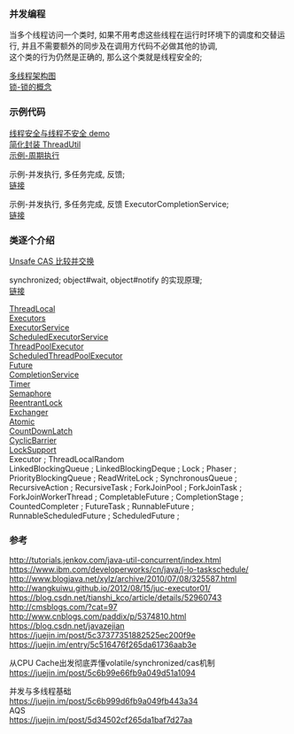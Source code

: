 ### 并发编程   
当多个线程访问一个类时, 如果不用考虑这些线程在运行时环境下的调度和交替运行, 并且不需要额外的同步及在调用方代码不必做其他的协调,    
这个类的行为仍然是正确的, 那么这个类就是线程安全的;   

[多线程架构图](basic/concurrent/ImageFiles/mt_001.png)  
[锁-锁的概念](basic/concurrent/concept_lock.md)  
### 示例代码  
[线程安全与线程不安全 demo](basic/concurrent/sample/safe_unsafe.md)   
[简化封装 ThreadUtil](basic/concurrent/ThreadUtil.md)  
[示例-周期执行](basic/concurrent/sample/ses_01.md)   

示例-并发执行, 多任务完成, 反馈;  
[链接](basic/concurrent/sample/es_01.md)   

示例-并发执行, 多任务完成, 反馈 ExecutorCompletionService;  
[链接](basic/concurrent/sample/es_01.md)   

### 类逐个介绍  
[Unsafe CAS 比较并交换](basic/concurrent/Unsafe.md)  

synchronized; object#wait, object#notify 的实现原理;  
[链接](basic/concurrent/synchronized.md)  

[ThreadLocal](basic/concurrent/ThreadLocal.md)   
[Executors](basic/concurrent/Executors.md)  
[ExecutorService](basic/concurrent/ExecutorService.md)  
[ScheduledExecutorService](basic/concurrent/ScheduledExecutorService.md)  
[ThreadPoolExecutor](basic/concurrent/ThreadPoolExecutor.md)  
[ScheduledThreadPoolExecutor](basic/concurrent/ScheduledThreadPoolExecutor.md)  
[Future](basic/concurrent/Future.md)  
[CompletionService](basic/concurrent/CompletionService.md)  
[Timer](basic/concurrent/Timer.md)  
[Semaphore](basic/concurrent/Semaphore.md)  
[ReentrantLock](basic/concurrent/ReentrantLock.md)  
[Exchanger](basic/concurrent/Exchanger.md)  
[Atomic](basic/concurrent/Atomic)  
[CountDownLatch](basic/concurrent/CountDownLatch.md)  
[CyclicBarrier](basic/concurrent/CyclicBarrier.md)  
[LockSupport](basic/concurrent/LockSupport.md)  
Executor ;
ThreadLocalRandom  
LinkedBlockingQueue ;
LinkedBlockingDeque ;
Lock ;
Phaser ;
PriorityBlockingQueue ;
ReadWriteLock ;
SynchronousQueue ;
RecursiveAction ;
RecursiveTask ;
ForkJoinPool ;
ForkJoinTask ;
ForkJoinWorkerThread ;
CompletableFuture ;
CompletionStage ;
CountedCompleter ;
FutureTask ;
RunnableFuture ;
RunnableScheduledFuture ;
ScheduledFuture ;

### 参考  
http://tutorials.jenkov.com/java-util-concurrent/index.html  
https://www.ibm.com/developerworks/cn/java/j-lo-taskschedule/  
http://www.blogjava.net/xylz/archive/2010/07/08/325587.html  
http://wangkuiwu.github.io/2012/08/15/juc-executor01/  
https://blog.csdn.net/tianshi_kco/article/details/52960743  
http://cmsblogs.com/?cat=97  
http://www.cnblogs.com/paddix/p/5374810.html  
https://blog.csdn.net/javazejian  
https://juejin.im/post/5c37377351882525ec200f9e  
https://juejin.im/entry/5c516476f265da61736aab3e  

从CPU Cache出发彻底弄懂volatile/synchronized/cas机制  
https://juejin.im/post/5c6b99e66fb9a049d51a1094  

并发与多线程基础  
https://juejin.im/post/5c6b999d6fb9a049fb443a34  
AQS  
https://juejin.im/post/5d34502cf265da1baf7d27aa  
